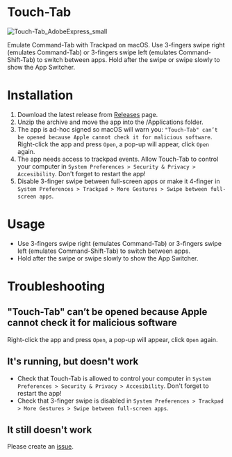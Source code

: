 # Touch-Tab

![Touch-Tab_AdobeExpress_small](https://user-images.githubusercontent.com/511242/185958284-e0f962aa-3f88-4d95-9176-3f3fe49a24c8.gif)

Emulate Command-Tab with Trackpad on macOS.
Use 3-fingers swipe right (emulates Command-Tab) or 3-fingers swipe left (emulates Command-Shift-Tab) to switch between apps.
Hold after the swipe or swipe slowly to show the App Switcher.

# Installation
1. Download the latest release from [Releases](https://github.com/ris58h/Touch-Tab/releases) page.
2. Unzip the archive and move the app into the /Applications folder.
3. The app is ad-hoc signed so macOS will warn you: `"Touch-Tab" can’t be opened because Apple cannot check it for malicious software`. Right-click the app and press `Open`, a pop-up will appear, click `Open` again.
4. The app needs access to trackpad events. Allow Touch-Tab to control your computer in `System Preferences > Security & Privacy > Accesibility`. Don't forget to restart the app!
5. Disable 3-finger swipe between full-screen apps or make it 4-finger in `System Preferences > Trackpad > More Gestures > Swipe between full-screen apps`.

# Usage
- Use 3-fingers swipe right (emulates Command-Tab) or 3-fingers swipe left (emulates Command-Shift-Tab) to switch between apps.
- Hold after the swipe or swipe slowly to show the App Switcher.

# Troubleshooting
## "Touch-Tab" can’t be opened because Apple cannot check it for malicious software
Right-click the app and press `Open`, a pop-up will appear, click `Open` again.
## It's running, but doesn't work
- Check that Touch-Tab is allowed to control your computer in `System Preferences > Security & Privacy > Accesibility`. Don't forget to restart the app!
- Check that 3-finger swipe is disabled in `System Preferences > Trackpad > More Gestures > Swipe between full-screen apps`.
## It still doesn't work
Please create an [issue](https://github.com/ris58h/Touch-Tab/issues).
